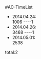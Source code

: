 #AC-TimeList
* 2014.04.24:  
1006   ----1  
* 2014.04.26:  
3468   ----1  
* 2014.05.01:  
2538

total:2
